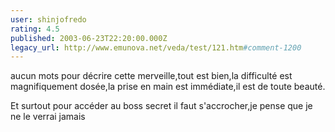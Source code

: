 ```yaml
---
user: shinjofredo
rating: 4.5
published: 2003-06-23T22:20:00.000Z
legacy_url: http://www.emunova.net/veda/test/121.htm#comment-1200
---
```

aucun mots pour décrire cette merveille,tout est bien,la difficulté est magnifiquement dosée,la prise en main est immédiate,il est de toute beauté.

Et surtout pour accéder au boss secret il faut s'accrocher,je pense que je ne le verrai jamais